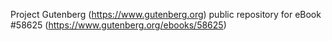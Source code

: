 Project Gutenberg (https://www.gutenberg.org) public repository for
eBook #58625 (https://www.gutenberg.org/ebooks/58625)
